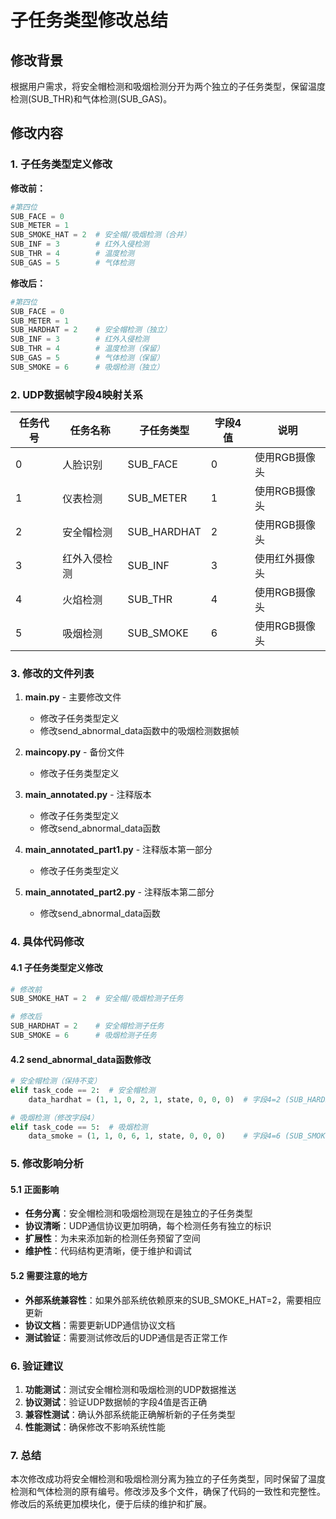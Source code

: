 # 子任务类型修改总结

## 修改背景
根据用户需求，将安全帽检测和吸烟检测分开为两个独立的子任务类型，保留温度检测(SUB_THR)和气体检测(SUB_GAS)。

## 修改内容

### 1. 子任务类型定义修改

**修改前：**
```python
#第四位
SUB_FACE = 0
SUB_METER = 1
SUB_SMOKE_HAT = 2  # 安全帽/吸烟检测（合并）
SUB_INF = 3        # 红外入侵检测
SUB_THR = 4        # 温度检测
SUB_GAS = 5        # 气体检测
```

**修改后：**
```python
#第四位
SUB_FACE = 0
SUB_METER = 1
SUB_HARDHAT = 2    # 安全帽检测（独立）
SUB_INF = 3        # 红外入侵检测
SUB_THR = 4        # 温度检测（保留）
SUB_GAS = 5        # 气体检测（保留）
SUB_SMOKE = 6      # 吸烟检测（独立）
```

### 2. UDP数据帧字段4映射关系

| 任务代号 | 任务名称 | 子任务类型 | 字段4值 | 说明 |
|---------|---------|-----------|---------|------|
| 0 | 人脸识别 | SUB_FACE | 0 | 使用RGB摄像头 |
| 1 | 仪表检测 | SUB_METER | 1 | 使用RGB摄像头 |
| 2 | 安全帽检测 | SUB_HARDHAT | 2 | 使用RGB摄像头 |
| 3 | 红外入侵检测 | SUB_INF | 3 | 使用红外摄像头 |
| 4 | 火焰检测 | SUB_THR | 4 | 使用RGB摄像头 |
| 5 | 吸烟检测 | SUB_SMOKE | 6 | 使用RGB摄像头 |

### 3. 修改的文件列表

1. **main.py** - 主要修改文件
   - 修改子任务类型定义
   - 修改send_abnormal_data函数中的吸烟检测数据帧

2. **maincopy.py** - 备份文件
   - 修改子任务类型定义

3. **main_annotated.py** - 注释版本
   - 修改子任务类型定义
   - 修改send_abnormal_data函数

4. **main_annotated_part1.py** - 注释版本第一部分
   - 修改子任务类型定义

5. **main_annotated_part2.py** - 注释版本第二部分
   - 修改send_abnormal_data函数

### 4. 具体代码修改

#### 4.1 子任务类型定义修改
```python
# 修改前
SUB_SMOKE_HAT = 2  # 安全帽/吸烟检测子任务

# 修改后
SUB_HARDHAT = 2    # 安全帽检测子任务
SUB_SMOKE = 6      # 吸烟检测子任务
```

#### 4.2 send_abnormal_data函数修改
```python
# 安全帽检测（保持不变）
elif task_code == 2:  # 安全帽检测
    data_hardhat = (1, 1, 0, 2, 1, state, 0, 0, 0)  # 字段4=2 (SUB_HARDHAT)

# 吸烟检测（修改字段4）
elif task_code == 5:  # 吸烟检测
    data_smoke = (1, 1, 0, 6, 1, state, 0, 0, 0)    # 字段4=6 (SUB_SMOKE)
```

### 5. 修改影响分析

#### 5.1 正面影响
- **任务分离**：安全帽检测和吸烟检测现在是独立的子任务类型
- **协议清晰**：UDP通信协议更加明确，每个检测任务有独立的标识
- **扩展性**：为未来添加新的检测任务预留了空间
- **维护性**：代码结构更清晰，便于维护和调试

#### 5.2 需要注意的地方
- **外部系统兼容性**：如果外部系统依赖原来的SUB_SMOKE_HAT=2，需要相应更新
- **协议文档**：需要更新UDP通信协议文档
- **测试验证**：需要测试修改后的UDP通信是否正常工作

### 6. 验证建议

1. **功能测试**：测试安全帽检测和吸烟检测的UDP数据推送
2. **协议测试**：验证UDP数据帧的字段4值是否正确
3. **兼容性测试**：确认外部系统能正确解析新的子任务类型
4. **性能测试**：确保修改不影响系统性能

### 7. 总结

本次修改成功将安全帽检测和吸烟检测分离为独立的子任务类型，同时保留了温度检测和气体检测的原有编号。修改涉及多个文件，确保了代码的一致性和完整性。修改后的系统更加模块化，便于后续的维护和扩展。

